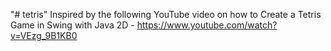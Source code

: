 "# tetris" 
Inspired by the following YouTube video on how to Create a Tetris Game in Swing with Java 2D - https://www.youtube.com/watch?v=VEzg_9B1KB0
